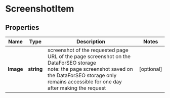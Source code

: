 # ScreenshotItem


## Properties

| Name | Type | Description | Notes |
|------------ | ------------- | ------------- | -------------|
**Image** | **string** | screenshot of the requested page<br>URL of the page screenshot on the DataForSEO storage<br>note: the page screenshot saved on the DataForSEO storage only remains accessible for one day after making the request |[optional]|
